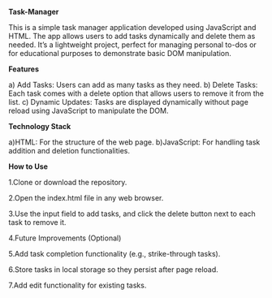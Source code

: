 **Task-Manager**

This is a simple task manager application developed using JavaScript and HTML. The app allows users to add tasks dynamically and delete them as needed. It’s a lightweight project, perfect for managing personal to-dos or for educational purposes to demonstrate basic DOM manipulation.

**Features**

  a) Add Tasks: Users can add as many tasks as they need.
  b) Delete Tasks: Each task comes with a delete option that allows users to remove it from the list.
  c) Dynamic Updates: Tasks are displayed dynamically without page reload using JavaScript to manipulate the DOM.

**Technology Stack**

  a)HTML: For the structure of the web page.
  b)JavaScript: For handling task addition and deletion functionalities.

**How to Use**

  1.Clone or download the repository.

  2.Open the index.html file in any web browser.
  
  3.Use the input field to add tasks, and click the delete button next to each task to remove it.

  4.Future Improvements (Optional)

  5.Add task completion functionality (e.g., strike-through tasks).

  6.Store tasks in local storage so they persist after page reload.

  7.Add edit functionality for existing tasks.
